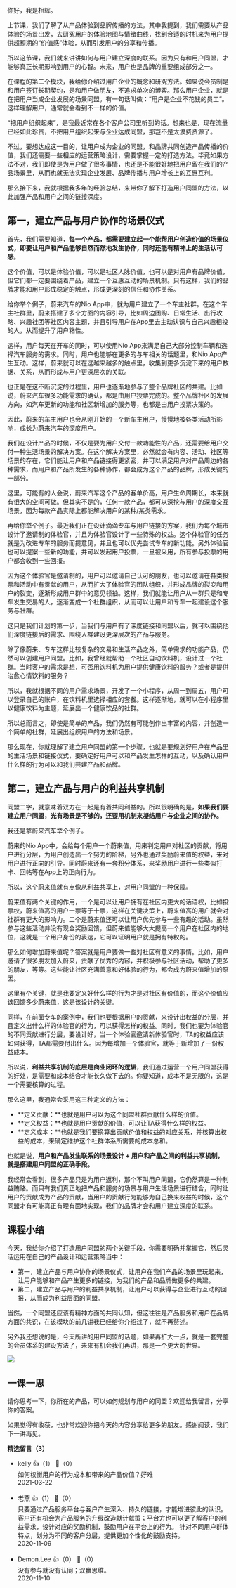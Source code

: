 你好，我是相辉。

上节课，我们了解了从产品体验到品牌传播的方法，其中我提到，我们需要从产品体验的场景出发，去研究用户的体验地图与情绪曲线，找到合适的时机来为用户提供超预期的“价值感”体验，从而引发用户的分享和传播。

所以这节课，我们就来讲讲如何与用户建立深度的联系。因为只有和用户同盟，才能够真正长期影响到用户的心智。未来，用户也是品牌的重要组成部分之一。

在课程的第二个模块，我给你介绍过用户企业的概念和研究方法。如果说会员制是和用户签订长期契约，是和用户做朋友，不追求单次的博弈。那么用户企业，就是在把用户当成企业发展的场景同盟。有一句话叫做：“用户是企业不花钱的员工”。这样理解用户，通常就会看到不一样的价值。

“把用户组织起来”，是我最近常在各个客户公司里听到的话。想来也是，现在流量已经如此珍贵，不把用户组织起来与企业达成同盟，那岂不是太浪费资源了。

不过，要想达成这一目的，让用户成为企业的同盟，和品牌共同创造产品传播的价值，我们还需要一些相应的运营策略设计，需要掌握一定的打造方法。毕竟如果方法不对，我们即使是为用户做了很多事情，也还是不能很好地把用户留在我们的产品场景里，从而也就无法实现企业发展、品牌传播与用户增长上的互惠互利。

那么接下来，我就根据我多年的经验总结，来带你了解下打造用户同盟的方法，以此加强产品和用户之间的链接深度。

## 第一，建立产品与用户协作的场景仪式

首先，我们需要知道，**每一个产品，都需要建立起一个能帮用户创造价值的场景仪式，即要让用户和产品能够自然而然地发生协作，同时还能有精神上的生活认可感**。

这个价值，可以是体验价值，可以是社区人脉价值，也可以是对用户有品牌价值，但它们都一定要围绕着产品，建立一个互惠互动的场景机制。只有这样，我们的品牌才能和用户形成稳定的触点，形成更深刻的信任和协作关系。

给你举个例子，蔚来汽车的Nio App中，就为用户建立了一个车主社群。在这个车主社群里，蔚来搭建了多个方面的内容引导，比如周边团购、日常生活、出行攻略、兴趣社团等社区内容主题，并且引导用户在App里去主动认识与自己兴趣相投的人，从而提升了用户粘性。

这样，用户每天在开车的同时，可以使用Nio App来满足自己大部分控制车辆和选择汽车服务的需求。同时，用户也能够在更多的与车相关的话题里，和Nio App产生互动。这样，蔚来就可以在这越来越多的触点里，收集到更多沉淀下来的用户数据、关系，从而形成与用户更深层次的关联。

也正是在这不断沉淀的过程里，用户也逐渐地参与了整个品牌社区的共建。比如说，蔚来汽车很多功能需求的确认，都是由用户投票完成的。整个品牌社区的发展方向，如汽车更新的功能和社区新增加的服务等，也都是由用户投票决策的。

因此，蔚来的车主用户也会从刚开始的一个新车主用户，慢慢地被各类活动所影响，成长为蔚来汽车的深度用户。

我们在设计产品的时候，不仅是要为用户交付一款功能性的产品，还需要给用户交付一种生活场景的解决方案。在这个解决方案里，必然就会有内容、活动、社区等场景的存在，它们能让用户和产品链接得更紧密，并可以满足用户对产品周边的各种需求，而用户和产品所发生的各种协作，都会成为这个产品的品牌，形成关键的一部分。

这里，可能有的人会说，蔚来汽车这个产品的客单价高，用户生命周期长，本来就有很大的空间可做。但其实不是的，任何一款产品，都可以深挖与用户的深度交互场景，因为每款产品实际上都能解决用户的某种/某类需求。

再给你举个例子。最近我们正在设计滴滴专车与用户链接的方案，我们为每个城市设计了邀请制的体验官，并且为体验官设计了一些特殊的权益。这个体验官的任务就是为改进专车的服务而提意见，并且也可以优先尝试专车的新功能。另外体验官也可以提案一些新的功能，并可以发起用户投票，一旦被采用，所有参与投票的用户都会收到一些回报。

因为这个体验官是邀请制的，用户可以邀请自己认可的朋友，也可以邀请在各类投票和活动中有贡献的用户，从而扩大了体验官的团队组织，并形成品牌的裂变和用户的裂变，逐渐形成用户群中的意见领袖。这样，我们就能让用户从一群只是和专车发生交易的人，逐渐变成一个社群组织，从而可以让用户和专车一起建设这个服务与社群。

这只是我们计划的第一步，当我们与用户有了深度链接和同盟以后，就可以围绕他们深度链接后的需求、围绕人群建设更深层次的产品与服务。

除了像蔚来、专车这样比较复杂的交易和生活产品之外，简单需求的功能产品，仍然可以创建用户同盟。比如，我曾经就帮助一个社区自动饮料机，设计过一个社群。当时客户的需求是想，可否用饮料机为用户提供健康饮料的服务？或者是提供治愈心情饮料的服务？

所以，我就根据不同的用户需求场景，开发了一个小程序，从周一到周五，用户可以登录自己的账户，在饮料机里选择相应的套餐。这样逐渐地，就可以在小程序里以健康饮料为主题，延展出一个健康饮品的社群。

所以总而言之，即使是简单的产品，我们仍然有可能创作出丰富的内容，并创造一个简单的社群，延展出组织用户的方法和场景。

那么现在，你就理解了建立用户同盟的第一个步骤，也就是要规划好用户在产品里的生活场景和链接仪式，要确定好用户可以和产品发生怎样的互动，以及确认用户什么样的行为可以和我们共建产品和品牌。

## 第二，建立产品与用户的利益共享机制

同盟二字，就意味着双方在一起是有着共同利益的。所以很明确的是，**如果我们要建立用户同盟，光有场景是不够的，还要用机制来凝结用户与企业之间的协作。**

我还是拿蔚来汽车举个例子。

蔚来的Nio App中，会给每个用户一个蔚来值，用来判定用户对社区的贡献，将用户进行分层，为用户创造出一个努力的阶梯，另外也通过奖励蔚来值的权益，来对用户进行正向的引导。同时蔚来还有一套积分体系，来奖励用户进行一些类似打卡、回帖等在App上的正向行为。

所以，这个蔚来值就有点像从利益共享上，对用户同盟的一种保障。

蔚来值有两个关键的作用，一个是可以让用户拥有在社区内更大的话语权，比如投票权，蔚来值高的用户一票等于十票，这样在关键决策上，蔚来值高的用户就会对社群有更大的影响力。二个是蔚来值还可以让用户优先参与一些有趣的活动。虽然参与这些活动并没有现金奖励回馈，但蔚来值能够大大提高一个用户在社区内的地位，这就是一个用户身份的表达，它可以证明用户就是拥有特权的。

那么如何增加蔚来值呢？答案就是用户要做一些对社区有意义的事情。比如，用户邀请了很多朋友加入蔚来，贡献了优秀的内容，并积极参与社区活动，帮助了更多的朋友，等等。这些能让社区充满善意和好体验的行为，都会成为蔚来值增加的原因。

这里有个关键，就是我要定义好什么样的行为才是对社区有价值的，而这个价值应该回馈多少蔚来值，这是该设计的关键。

同样，在前面专车的案例中，我们也要根据用户的贡献，来设计出权益的分层，并且定义出什么样的体验官的行为，可以获得怎样的权益。同时，我们也要为体验官的不同贡献进行分层，要设计好，当一个体验官邀请新体验官时，TA的权益应该如何获得，TA都需要付出什么。因为每增加一个体验官，就等于新增加了一份权益成本。

所以说，**利益共享机制的底层是商业闭环的逻辑**，我们通过运营一个用户同盟获得的好处，是需要和成本结合才能长久做下去的。你要知道，成本不是无限的，这是一个需要核算的过程。

那么这里，我通常会采用这三种定义的方法：

- **定义贡献：**也就是用户可以为这个同盟社群贡献什么样的价值。
- **定义权益：**也就是用户贡献的价值，可以让TA获得什么样的权益。
- **定义成本：**也就是我们要换算出贡献价值和权益的对应关系，并核算出权益的成本，来确定维护这个社群体系所需要的成本总和。

也就是说，**用户和产品发生联系的场景设计 + 用户和产品之间的利益共享机制，就是搭建用户同盟的正确手段。**

我经常会看到，很多产品只是为用户返利，那个不叫用户同盟，它仍然算是一种利益贿赂。而只有我们真正地把产品和服务的场景与用户生活场景进行结合，同时让用户的贡献成为产品的贡献，当用户的贡献行为能够为自己换来权益的时候，这个同盟才有可能真正有理有面地实现，我们的品牌才会和用户建立深度的联系。

## 课程小结

今天，我给你介绍了打造用户同盟的两个关键手段，你需要明确并掌握它，然后灵活运用在自己的产品设计和运营策略当中：

- 第一，建立产品与用户协作的场景仪式，让用户在我们产品的场景里玩起来，让用户能够和产品产生更多的链接，为我们的产品和品牌做更多的共建。
- 第二，建立产品与用户的利益共享机制，让用户可以获得与企业进行互动的回报，从而成为利益层面的同盟。

当然，一个同盟还应该有精神方面的共同认知，但这往往是产品服务和用户在品牌方面的共识，在该模块的前几讲我已经给你介绍过了，就不再赘述。

另外我还想说的是，今天所讲的用户同盟的话题，如果再扩大一点，就是一套完整的会员体系的建设方法了，未来有机会我们再讲，那是一个更大的世界。

![](https://static001.geekbang.org/resource/image/e6/97/e6801e400b9a7a7586eb6f014cb1bf97.jpg?wh=1500%2A966)

## 一课一思

请你思考一下，你所在的产品，可以如何规划与用户的同盟？欢迎给我留言，分享你的答案。

如果觉得有收获，也非常欢迎你把今天的内容分享给更多的朋友。感谢阅读，我们下一讲再见。
<div><strong>精选留言（3）</strong></div><ul>
<li><span>kelly</span> 👍（1） 💬（0）<div>如何权衡用户的行为成本和带来的产品价值？好难</div>2021-03-22</li><br/><li><span>老燕</span> 👍（1） 💬（0）<div>只要通过产品服务平台与客户产生深入、持久的链接，才能增进彼此的认识。
客户还有机会为产品服务的升级改造献计献策；平台方也可以更了解客户的利益需求，设计对应的奖励机制，鼓励用户在平台上的行为。
针对不同用户群体特点，划分为不同的客户分层，提供更加个性化的鼓励支持。</div>2020-11-09</li><br/><li><span>Demon.Lee</span> 👍（0） 💬（0）<div>没有参与就没有认同；双赢思维。</div>2020-11-10</li><br/>
</ul>